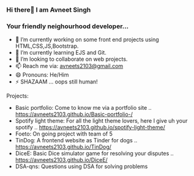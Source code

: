 ### Hi there👋 I am Avneet Singh
### Your friendly neighourhood developer...

- 🔭 I’m currently working on some front end projects using HTML,CSS,JS,Bootstrap.
- 🌱 I’m currently learning EJS and Git.
- 👯 I’m looking to collaborate on web projects.
- 📫 Reach me via: avneets2103@gmail.com
- 😄 Pronouns: He/Him
- ⚡ SHAZAAM ... oops still human! 

Projects:
- Basic portfolio: Come to know me via a portfolio site .. https://avneets2103.github.io/Basic-portfolio-/
- Spotify light theme: For all the light theme lovers, here I give uh your spotify .. https://avneets2103.github.io/spotify-light-theme/
- Foeto: On going project with team of 5 
- TinDog: A frontend website as Tinder for dogs .. https://avneets2103.github.io/TinDog/
- DiceE: Basic Dice simulator game for resolving your disputes .. https://avneets2103.github.io/DiceE/
- DSA-qns: Questions using DSA for solving problems 

